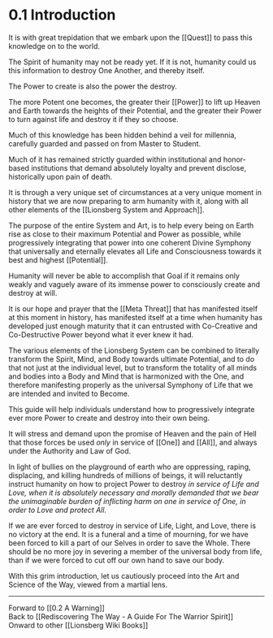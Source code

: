 # 0.1 Introduction

It is with great trepidation that we embark upon the [[Quest]] to pass this knowledge on to the world. 

The Spirit of humanity may not be ready yet. If it is not, humanity could us this information to destroy One Another, and thereby itself. 

The Power to create is also the power the destroy. 

The more Potent one becomes, the greater their [[Power]] to lift up Heaven and Earth towards the heights of their Potential, and the greater their Power to turn against life and destroy it if they so choose. 

Much of this knowledge has been hidden behind a veil for millennia, carefully guarded and passed on from Master to Student. 

Much of it has remained strictly guarded within institutional and honor-based institutions that demand absolutely loyalty and prevent disclose, historically upon pain of death. 

It is through a very unique set of circumstances at a very unique moment in history that we are now preparing to arm humanity with it, along with all other elements of the [[Lionsberg System and Approach]].   

The purpose of the entire System and Art, is to help every being on Earth rise as close to their maximum Potential and Power as possible, while progressively integrating that power into one coherent Divine Symphony that universally and eternally elevates all Life and Consciousness towards it best and highest [[Potential]]. 

Humanity will never be able to accomplish that Goal if it remains only weakly and vaguely aware of its immense power to consciously create and destroy at will. 

It is our hope and prayer that the [[Meta Threat]] that has manifested itself at this moment in history, has manifested itself at a time when humanity has developed just enough maturity that it can entrusted with Co-Creative and Co-Destructive Power beyond what it ever knew it had. 

The various elements of the Lionsberg System can be combined to literally transform the Spirit, Mind, and Body towards ultimate Potential, and to do that not just at the individual level, but to transform the totality of all minds and bodies into a Body and Mind that is harmonized with the One, and therefore manifesting properly as the universal Symphony of Life that we are intended and invited to Become. 

This guide will help individuals understand how to progressively integrate ever more Power to create and destroy into their own being. 

It will stress and demand upon the promise of Heaven and the pain of Hell that those forces be used _only_ in service of [[One]] and [[All]], and always under the Authority and Law of God. 

In light of bullies on the playground of earth who are oppressing, raping, displacing, and killing hundreds of millions of beings, it will reluctantly instruct humanity on how to project Power to destroy _in service of Life and Love, when it is absolutely necessary and morally demanded that we bear the unimaginable burden of inflicting harm on one in service of One, in order to Love and protect All._

If we are ever forced to destroy in service of Life, Light, and Love, there is no victory at the end. It is a funeral and a time of mourning, for we have been forced to kill a part of our Selves in order to save the Whole. There should be no more joy in severing a member of the universal body from life, than if we were forced to cut off our own hand to save our body. 

With this grim introduction, let us cautiously proceed into the Art and Science of the Way, viewed from a martial lens. 

____
Forward to [[0.2 A Warning]]  
Back to [[Rediscovering The Way - A Guide For The Warrior Spirit]]  
Onward to other [[Lionsberg Wiki Books]]  

